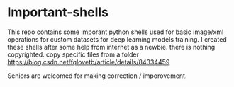 # Important-shells

This repo contains some imporant python shells used for basic image/xml operations for custom datasets for deep learning models training.
I created these shells after some help from internet as a newbie. there is nothing copyrighted. 
copy specific files from a folder 
https://blog.csdn.net/fqlovetb/article/details/84334459

Seniors are welcomed for making correction / imporovement.
